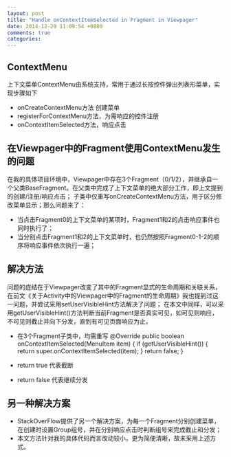 ```yaml
---
layout: post
title: "Handle onContextItemSelected in Fragment in Viewpager"
date: 2014-12-29 11:09:54 +0800
comments: true
categories:
---
```


## ContextMenu
上下文菜单ContextMenu由系统支持，常用于通过长按控件弹出列表形菜单，实现步骤如下
 - onCreateContextMenu方法 创建菜单
 - registerForContextMenu方法，为需响应的控件注册
 - onContextItemSelected方法，响应点击

## 在Viewpager中的Fragment使用ContextMenu发生的问题
在我的具体项目环境中，Viewpager中存在3个Fragment（0/1/2），并继承自一个父类BaseFragment。在父类中完成了上下文菜单的绝大部分工作，即上文提到的创建/注册/响应点击；
子类中仅重写onCreateContextMenu方法，用于区分修改菜单显示；那么问题来了：
 - 当点击Fragment0的上下文菜单的某项时，Fragment1和2的点击响应事件也同时执行了；
 - 当分别点击Fragment1和2的上下文菜单时，也仍然按照Fragment0-1-2的顺序将响应事件依次执行一遍；

## 解决方法
问题的症结在于Viewpager改变了其中的Fragment显式的生命周期和关联关系，在前文《关于Activity中的Viewpager中的Fragment的生命周期》我也提到过这一问题，并尝试采用setUserVisibleHint方法解决了问题；
在本文中同样，可以采用getUserVisibleHint()方法判断当前Fragment是否真实可见，如可见则响应，不可见则截止并向下分发，直到有可见页面响应为止。

 - 在3个Fragment子类中，均需重写
     @Override
    	public boolean onContextItemSelected(MenuItem item) {
    		if (getUserVisibleHint()) {
    			return super.onContextItemSelected(item);
    		}
    		return false;
    	}

 - return true  代表截断
 - return false 代表继续分发

## 另一种解决方案
- StackOverFlow提供了另一个解决方案，为每一个Fragment分别创建菜单，在创建时设置Group组号，并在分别响应点击时判断组号来完成截止和分发；
- 本文方法针对我的具体代码而言改动较小，更为简便清晰，故未采用上述方式。
